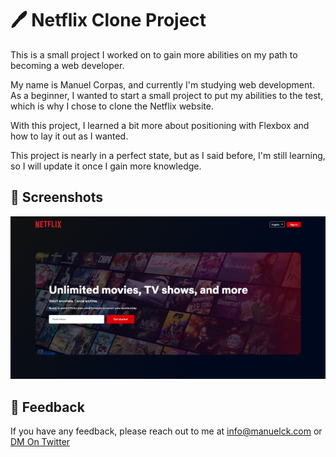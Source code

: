 # 🖊️ Netflix Clone Project
This is a small project I worked on to gain more abilities on my path to becoming a web developer.


My name is Manuel Corpas, and currently I'm studying web development. As a beginner, I wanted to start a small project to put my abilities to the test, which is why I chose to clone the Netflix website.


With this project, I learned a bit more about positioning with Flexbox and how to lay it out as I wanted.


This project is nearly in a perfect state, but as I said before, I'm still learning, so I will update it once I gain more knowledge.

## 📸 Screenshots

![Website Screenshot](Preview.png)

## 💬 Feedback

If you have any feedback, please reach out to me at info@manuelck.com or 
[DM On Twitter](https://twitter.com/manuelck_)
